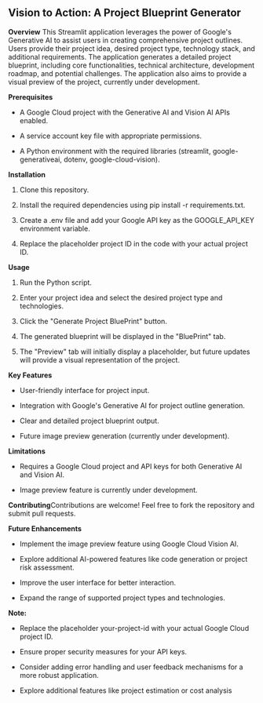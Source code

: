 Vision to Action: A Project Blueprint Generator
-----------------------------------------------

**Overview**
This Streamlit application leverages the power of Google's Generative AI to assist users in creating comprehensive project outlines. Users provide their project idea, desired project type, technology stack, and additional requirements. The application generates a detailed project blueprint, including core functionalities, technical architecture, development roadmap, and potential challenges. The application also aims to provide a visual preview of the project, currently under development.

**Prerequisites**

*   A Google Cloud project with the Generative AI and Vision AI APIs enabled.
    
*   A service account key file with appropriate permissions.
    
*   A Python environment with the required libraries (streamlit, google-generativeai, dotenv, google-cloud-vision).
    

**Installation**

1.  Clone this repository.
    
2.  Install the required dependencies using pip install -r requirements.txt.
    
3.  Create a .env file and add your Google API key as the GOOGLE\_API\_KEY environment variable.
    
4.  Replace the placeholder project ID in the code with your actual project ID.
    

**Usage**

1.  Run the Python script.
    
2.  Enter your project idea and select the desired project type and technologies.
    
3.  Click the "Generate Project BluePrint" button.
    
4.  The generated blueprint will be displayed in the "BluePrint" tab.
    
5.  The "Preview" tab will initially display a placeholder, but future updates will provide a visual representation of the project.
    

**Key Features**

*   User-friendly interface for project input.
    
*   Integration with Google's Generative AI for project outline generation.
    
*   Clear and detailed project blueprint output.
    
*   Future image preview generation (currently under development).
    

**Limitations**

*   Requires a Google Cloud project and API keys for both Generative AI and Vision AI.
    
*   Image preview feature is currently under development.
    

**Contributing**Contributions are welcome! Feel free to fork the repository and submit pull requests.

**Future Enhancements**

*   Implement the image preview feature using Google Cloud Vision AI.
    
*   Explore additional AI-powered features like code generation or project risk assessment.
    
*   Improve the user interface for better interaction.
    
*   Expand the range of supported project types and technologies.
    

**Note:**

*   Replace the placeholder your-project-id with your actual Google Cloud project ID.
    
*   Ensure proper security measures for your API keys.
    
*   Consider adding error handling and user feedback mechanisms for a more robust application.
    
*   Explore additional features like project estimation or cost analysis
